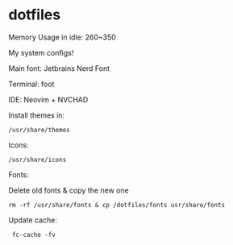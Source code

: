 # dotfiles


Memory Usage in idle: 260~350


My system configs!

Main font: Jetbrains Nerd Font

Terminal: foot

IDE: Neovim + NVCHAD

Install themes in:

    /usr/share/themes

Icons:

    /usr/share/icons

Fonts:

Delete old fonts & copy the new one

    rm -rf /usr/share/fonts & cp /dotfiles/fonts usr/share/fonts


Update cache:

     fc-cache -fv

